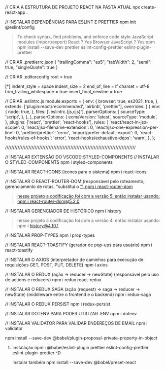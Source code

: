 // CRIA A ESTRUTURA DE PROJETO REACT NA PASTA ATUAL
npx create-react-app .

// INSTALAR DEPENDÊNCIAS PARA ESLINT E PRETTIER
npm init @eslint/config
  > To check syntax, find problems, and enforce code style
  > JavaScript modules (import/export)
  > React
  ? Yes
  > Browser
  > JavaScript
  ? Yes
  > npm
npm install --save-dev prettier eslint-config-prettier eslint-plugin-prettier

// CRIAR .prettierrc.json
  {
      "trailingComma": "es5",
      "tabWidth": 2,
      "semi": true,
      "singleQuote": true
  }

// CRIAR .editorconfig
  root = true

  [*]
  indent_style = space
  indent_size = 2
  end_of_line = lf
  charset = utf-8
  trim_trailing_whitespace = true
  insert_final_newline = true

// CRIAR .eslintrc.js
  module.exports = {
    env: {
      browser: true,
      es2021: true,
    },
    extends: ['plugin:react/recommended', 'airbnb', 'prettier'],
    overrides: [
      {
        env: {
          node: true,
        },
        files: ['.eslintrc.{js,cjs}'],
        parserOptions: {
          sourceType: 'script',
        },
      },
    ],
    parserOptions: {
      ecmaVersion: 'latest',
      sourceType: 'module',
    },
    plugins: ['react', 'prettier', 'react-hooks'],
    rules: {
      'react/react-in-jsx-scope': 0,
      'react/jsx-filename-extension': 0,
      'react/jsx-one-expression-per-line': 0,
      'prettier/prettier': 'error',
      'import/prefer-default-export': 0,
      'react-hooks/rules-of-hooks': 'error',
      'react-hooks/exhaustive-deps': 'warn',
    },
  };

////////////////////////////////////////////////////////////////////////////////////

// INSTALAR EXTENSÃO DO VSCODE-STYLED-COMPONENTS
// INSTALAR O STYLED-COMPONENTS
npm i styled-components

// INSTALAR REACT-ICONS (icones para o sistema)
npm i react-icons

// INSTALAR O REACT-ROUTER-DOM (responsável pelo roteamento, gerenciamento de rotas, "substitui o <a href>")
npm i react-router-dom
> nesse projeto a codificação foi com a versão 5. então instalar usando:
npm i react-router-dom@5.2.0

// INSTALAR GERENCIADOR DE HISTÓRICO
npm i history
> nesse projeto a codificação foi com a versão 4. então instalar usando:
npm i history@4.10.1

// INSTALAR PROP-TYPES
npm i prop-types

// INSTALAR REACT-TOASTIFY (gerador de pop-ups para usuário)
npm i react-toastify

// INSTALAR O AXIOS (interpretador de caminhos para execução de requisições GET, POST, PUT, DELETE)
npm i axios

// INSTALAR O REDUX (ação -> reducer -> newState) (responsável pelo uso de actions e reducers)
npm i redux react-redux

// INSTALAR O REDUX SAGA (ação (request) -> saga -> reducer -> newState) (middleware entre o frontend e o backend)
npm i redux-saga

// INSTALAR O REDUX PERSIST
npm i redux-persist

// INSTALAR DOTENV PARA PODER UTILIZAR .ENV
npm i dotenv

// INSTALAR VALIDATOR PARA VALIDAR ENDEREÇOS DE EMAIL
npm i validator

npm install --save-dev @babel/plugin-proposal-private-property-in-object

1. Instalação
    npm i @babel/eslint-plugin prettier eslint-config-prettier eslint-plugin-prettier -D

    Instalar também
    npm install --save-dev @babel/preset-react




